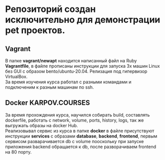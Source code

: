 # Репозиторий создан исключительно для демонстрации pet проектов.

## Vagrant
В папке **vagrant/newapt** находится написанный файл на Ruby **Vagrantfile**, в файле прописаны инструкции для запуска 3х машин Linux без GUI c образом bento/ubuntu-20.04. Релизация под гипервизор VirtualBox.<br/>
За время изучения курса работал с разными командами и подключеним к разным машинам по ssh.


## Docker KARPOV.COURSES
За время прохождения курса, научился собирать build, составлять dockerfile, работать с network, volume, ports, history, logs, так же выгружать образы на docker Hub.<br/>
Реализовывал сервис из курса в папке **docker** в файле присутствуют инструкции **services** с образами **database**, **backend**, **frontend**, первым сервисом разварачивается db c volume пооскольку при запуске приложения backend обращается к db, после разворачиваем frontend на 80 порту.



